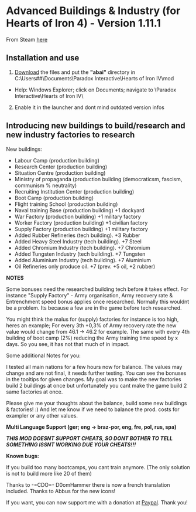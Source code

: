 # Advanced Buildings & Industry (for Hearts of Iron 4) - Version 1.11.1
 
 From Steam [here](https://steamcommunity.com/sharedfiles/filedetails/?id=710831586)
 
## Installation and use

1. [Download](https://github.com/ShadowDuke/AbaI/archive/master.zip) the files and put the **"abai"** directory in C:\Users\##\Documents\Paradox Interactive\Hearts of Iron IV\mod 
- Help: Windows Explorer; click on Documents; navigate to \Paradox Interactive\Hearts of Iron IV\
2. Enable it in the launcher and dont mind outdated version infos
 
## Introducing new buildings to build/research and new industry factories to research


New buildings:
- Labour Camp (production building)
- Research Center (production building)
- Situation Centre (production building)
- Ministry of propaganda (production building (democraticsm, fascism, communism % neutrality)
- Recruiting Institution Center (production building)
- Boot Camp (production building)
- Flight training School (production building)
- Naval training Base (production building) +1 dockyard
- War Factory (production building) +1 military factory
- Worker Factory (production building) +1 civilian factory
- Supply Factory (production building) +1 military factory
- Added Rubber Refineries (tech building). +3 Rubber
- Added Heavy Steel Industry (tech building). +7 Steel
- Added Chromium Industry (tech building). +7 Chromium
- Added Tungsten Industry (tech building). +7 Tungsten
- Added Aluminium Industry (tech building). +7 Aluminium
- Oil Refineries only produce oil. +7 (prev. +5 oil, +2 rubber)

**NOTES**

Some bonuses need the researched building tech before it takes effect. For instance "Supply Factory" - Army organisation, Army recovery rate & Entrenchment speed bonus applies once researched.
Normally this wouldnt be a problem. Its because a few are in the game before tech researched.

You might think the malus for (supply) factories for instance is too high, heres an example;
For every 3th +0,3% of Army recovery rate the new value would change from 46.1 -> 46.2 for example.
The same with every 4th building of boot camp (2%) reducing the Army training time speed by x days.
So you see, it has not that much of in impact.


Some additional Notes for you:

I tested all main nations for a few hours now for balance. The values may change and are not final, it needs further testing.
You can see the bonuses in the tooltips for given changes.
My goal was to make the new factories build 2 buildings at once but unfortunately you cant make the game build 2 same factories at once.

Please give me your thoughts about the balance, build some new buildings & factories! :) And let me know if we need to balance the prod. costs for exampler or any other values.


**Multi Language Support (ger; eng -> braz-por, eng, fre, pol, rus, spa)**

***THIS MOD DOESNT SUPPORT CHEATS, SO DONT BOTHER TO TELL SOMETHING ISSNT WORKING DUE YOUR CHEATS!!!***

**Known bugs:**

If you build too many bootcamps, you cant train anymore. (The only solution is not to build more like 20 of them)

Thanks to -=CDO=- D0omHammer there is now a french translation included.
Thanks to Abbus for the new icons!

If you want, you can now support me with a donation at [Paypal](https://www.paypal.com/cgi-bin/webscr?cmd=_s-xclick&hosted_button_id=5X8TNX5DN2G5C&source=url). Thank you!

